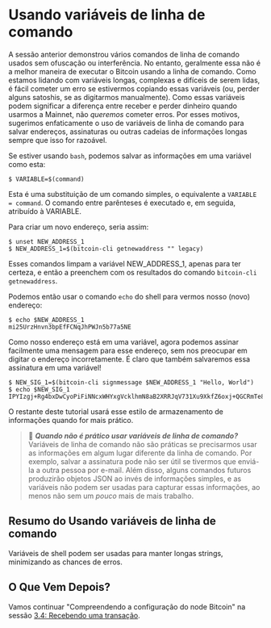 # Usando variáveis de linha de comando

A sessão anterior demonstrou vários comandos de linha de comando usados sem ofuscação ou interferência. No entanto, geralmente essa não é a melhor maneira de executar o Bitcoin usando a linha de comando. Como estamos lidando com variáveis longas, complexas e difíceis de serem lidas, é fácil cometer um erro se estivermos copiando essas variáveis (ou, perder alguns satoshis, se as digitarmos manualmente). Como essas variáveis podem significar a diferença entre receber e perder dinheiro quando usarmos a Mainnet, não _queremos_ cometer erros. Por esses motivos, sugerimos enfaticamente o uso de variáveis de linha de comando para salvar endereços, assinaturas ou outras cadeias de informações longas sempre que isso for razoável.

Se estiver usando `bash`, podemos salvar as informações em uma variável como esta:
```
$ VARIABLE=$(command)
```

Esta é uma substituição de um comando simples, o equivalente a `VARIABLE = command`. O comando entre parênteses é executado e, em seguida, atribuído à VARIABLE.

Para criar um novo endereço, seria assim:
```
$ unset NEW_ADDRESS_1
$ NEW_ADDRESS_1=$(bitcoin-cli getnewaddress "" legacy)
```
Esses comandos limpam a variável NEW_ADDRESS_1, apenas para ter certeza, e então a preenchem com os resultados do comando `bitcoin-cli getnewaddress`.

Podemos então usar o comando `echo` do shell para vermos nosso (novo) endereço:
```
$ echo $NEW_ADDRESS_1
mi25UrzHnvn3bpEfFCNqJhPWJn5b77a5NE
```
Como nosso endereço está em uma variável, agora podemos assinar facilmente uma mensagem para esse endereço, sem nos preocupar em digitar o endereço incorretamente. É claro que também salvaremos essa assinatura em uma variável!
```
$ NEW_SIG_1=$(bitcoin-cli signmessage $NEW_ADDRESS_1 "Hello, World")
$ echo $NEW_SIG_1
IPYIzgj+Rg4bxDwCyoPiFiNNcxWHYxgVcklhmN8aB2XRRJqV731Xu9XkfZ6oxj+QGCRmTe80X81EpXtmGUpXOM4=
```
O restante deste tutorial usará esse estilo de armazenamento de informações quando for mais prático.

> :book: ***Quando não é prático usar variáveis de linha de comando?*** Variáveis de linha de comando não são práticas se precisarmos usar as informações em algum lugar diferente da linha de comando. Por exemplo, salvar a assinatura pode não ser útil se tivermos que enviá-la a outra pessoa por e-mail. Além disso, alguns comandos futuros produzirão objetos JSON ao invés de informações simples, e as variáveis não podem ser usadas para capturar essas informações, ao menos não sem um _pouco_ mais de mais trabalho.

## Resumo do Usando variáveis de linha de comando

Variáveis de shell podem ser usadas para manter longas strings, minimizando as chances de erros.

## O Que Vem Depois?

Vamos continuar "Compreendendo a configuração do node Bitcoin" na sessão [3.4: Recebendo uma transação](03_4_Receiving_a_Transaction.md).